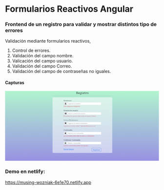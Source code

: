 # Formularios Reactivos Angular 

### Frontend de un registro para validar y mostrar distintos tipo de errores

Validación mediante formularios reactivos,

1. Control de errores.
2. Validación del campo nombre. 
3. Valicación del campo usuario. 
4. Validación del campo Correo.
5. Validación del campo de contraseñas no iguales.


#### Capturas

![img_1!](src/assets/img/1.png)


### Demo en netlify:
https://musing-wozniak-6e1e70.netlify.app
